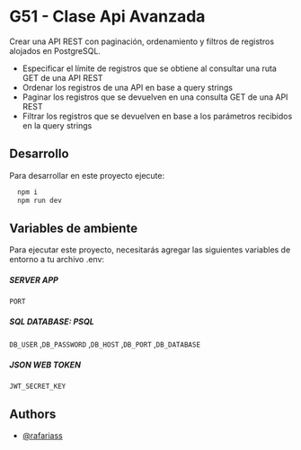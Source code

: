# G51 - Clase Api Avanzada

Crear una API REST con paginación, ordenamiento y filtros de registros alojados en PostgreSQL.

- Especificar el límite de registros que se obtiene al consultar una ruta GET de una API REST
- Ordenar los registros de una API en base a query strings
- Paginar los registros que se devuelven en una consulta GET de una API REST
- Filtrar los registros que se devuelven en base a los parámetros recibidos en la query strings


## Desarrollo

Para desarrollar en este proyecto ejecute:

```bash
  npm i
  npm run dev
```

## Variables de ambiente

Para ejecutar este proyecto, necesitarás agregar las siguientes variables de entorno a tu archivo .env:

##### SERVER APP
`PORT`

##### SQL DATABASE: PSQL
`DB_USER` ,`DB_PASSWORD` ,`DB_HOST` ,`DB_PORT` ,`DB_DATABASE`

##### JSON WEB TOKEN
`JWT_SECRET_KEY`


## Authors

- [@rafariass](https://github.com/rafariass)
